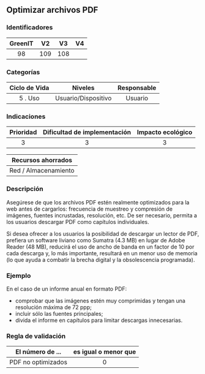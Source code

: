 ## Optimizar archivos PDF

 ### Identificadores

| GreenIT | V2  | V3  | V4  |
| :-----: | :-: | :-: | :-: |
|   98    | 109 | 108 |     |

 ### Categorías

| Ciclo de Vida |       Niveles       | Responsable |
|:-------------:|:-------------------:|:-----------:|
|    5 . Uso    | Usuario/Dispositivo |   Usuario   |

 ### Indicaciones

| Prioridad | Dificultad de implementación | Impacto ecológico |
|:---------:|:----------------------------:|:-----------------:|
|     3     |              3               |         3         |

|  Recursos ahorrados  |
|:--------------------:|
| Red / Almacenamiento |

 ### Descripción

Asegúrese de que los archivos PDF estén realmente optimizados para la web antes de cargarlos: frecuencia de muestreo y compresión de imágenes, fuentes incrustadas, resolución, etc.
 De ser necesario, permita a los usuarios descargar PDF como capítulos individuales.

 Si desea ofrecer a los usuarios la posibilidad de descargar un lector de PDF, prefiera un software liviano como Sumatra (4.3 MB) en lugar de Adobe Reader (48 MB), reducirá el uso de ancho de banda en un factor de 10 por cada descarga y, lo más importante, resultará en un menor uso de memoria (lo que ayuda a combatir la brecha digital y la obsolescencia programada).

 ### Ejemplo

 En el caso de un informe anual en formato PDF:

 - comprobar que las imágenes estén muy comprimidas y tengan una resolución máxima de 72 ppp;
 - incluir sólo las fuentes principales;
 - divida el informe en capítulos para limitar descargas innecesarias.

 ### Regla de validación

| El número de ...   | es igual o menor que |
|--------------------|:--------------------:|
| PDF no optimizados |          0           |
